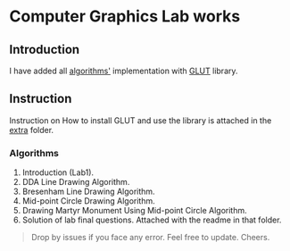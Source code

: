 # Computer Graphics Lab works
## Introduction
I have added all [algorithms'](#algorithms) implementation with [GLUT](https://www.opengl.org/resources/libraries/glut/) library. 

## Instruction
Instruction on How to install GLUT and use the library is attached in the [extra](extra/instruction.docx) folder.

### Algorithms
1. Introduction (Lab1).
2. DDA Line Drawing Algorithm.
3. Bresenham Line Drawing Algorithm.
4. Mid-point Circle Drawing Algorithm.
5. Drawing Martyr Monument Using Mid-point Circle Algorithm.
6. Solution of lab final questions. Attached with the readme in that folder.

> Drop by issues if you face any error. Feel free to update. Cheers.
